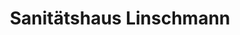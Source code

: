 ---
title: "Sanitätshaus Linschmann"
url: /roethenbach-a-d-pegnitz/sanitaetshaus-linschmann/
shop: Sanitätshaus
---